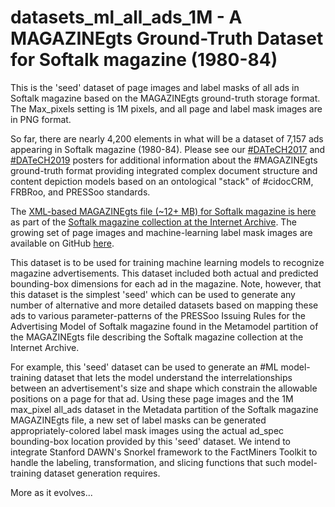 # datasets_ml_all_ads_1M - A MAGAZINEgts Ground-Truth Dataset for Softalk magazine (1980-84)
This is the 'seed' dataset of page images and label masks of all ads in Softalk magazine based on the MAGAZINEgts ground-truth storage format. The Max_pixels setting is 1M pixels, and all page and label mask images are in PNG format.

So far, there are nearly 4,200 elements in what will be a dataset of 7,157 ads appearing in Softalk magazine (1980-84). Please see our [#DATeCH2017](https://www.researchgate.net/publication/317240599_The_MAGAZINE_GTS_format_an_integrated_document_structure_and_content_depiction_model_supporting_eResearch_and_machine-learning_at_the_Internet_Archive) and [#DATeCH2019](https://www.researchgate.net/publication/332625805_MAGAZINEgts_and_dhSegment_Using_a_Metamodel_Subgraph_to_Generate_Synthetic_Data_of_Under-Sampled_Complex_Document_Structures_for_Machine-Learning) posters for additional information about the #MAGAZINEgts ground-truth format providing integrated complex document structure and content depiction models based on an ontological "stack" of #cidocCRM, FRBRoo, and PRESSoo standards. 

The [XML-based MAGAZINEgts file (~12+ MB) for Softalk magazine is here](https://archive.org/download/softalkapple/softalkapple_publication.xml) as part of the [Softalk magazine collection at the Internet Archive](https://archive.org/details/softalkapple?sort=date). The growing set of page images and machine-learning label mask images are available on GitHub [here](https://github.com/SoftalkAppleProject/datasets_ml_all_ads_1M).

This dataset is to be used for training machine learning models to recognize magazine advertisements. This dataset included both actual and predicted bounding-box dimensions for each ad in the magazine. Note, however, that this dataset is the simplest 'seed' which can be used to generate any number of alternative and more detailed datasets based on mapping these ads to various parameter-patterns of the PRESSoo Issuing Rules for the Advertising Model of Softalk magazine found in the Metamodel partition of the MAGAZINEgts file describing the Softalk magazine collection at the Internet Archive. 

For example, this 'seed' dataset can be used to generate an #ML model-training dataset that lets the model understand the interrelationships between an advertisement's size and shape which constrain the allowable positions on a page for that ad. Using these page images and the 1M max_pixel all_ads dataset in the Metadata partition of the Softalk magazine MAGAZINEgts file, a new set of label masks can be generated appropriately-colored label mask images using the actual ad_spec bounding-box location provided by this 'seed' dataset. We intend to integrate Stanford DAWN's Snorkel framework to the FactMiners Toolkit to handle the labeling, transformation, and slicing functions that such model-training dataset generation requires.

More as it evolves...

